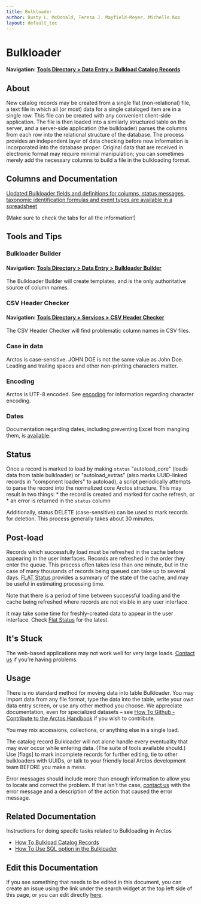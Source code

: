 ```yaml
---
title: Bulkloader
author: Dusty L. McDonald, Teresa J. Mayfield-Meyer, Michelle Koo
layout: default_toc
---
```


# Bulkloader

#### Navigation: <a href="https://arctos.database.museum/Bulkloader/enter.cfm" target="_blank">Tools Directory > Data Entry  > Bulkload Catalog Records</a>

## About

New catalog records may be created from a single flat (non-relational)
file, a text file in which all (or most) data for a single cataloged
item are in a single row. This file can be created with any convenient
client-side application. The file is then loaded into a similarly
structured table on the server, and a server-side application (the
bulkloader) parses the columns from each row into the relational
structure of the database. The process provides an independent layer of
data checking before new information is incorporated into the database
proper. Original data that are received in electronic format may require
minimal manipulation; you can sometimes merely add the necessary columns
to build a file in the bulkloading format.


## Columns and Documentation



[Updated Bulkloader fields and definitions for columns, status messages, taxonomic identification formulas and event types are available in a spreadsheet](https://docs.google.com/spreadsheets/d/1VbNC3k17WAHMum_qD5UYoXxUUWwXXh5gZSM5vfGvRzU/edit?usp=sharing)

(Make sure to check the tabs for all the information!)



## Tools and Tips

### Bulkloader Builder

#### Navigation: <a href="https://arctos.database.museum/Bulkloader/bulkloaderBuilder.cfm" target="_blank">Tools Directory > Data Entry  > Bulkloader Builder</a>

The Bulkloader Builder will create templates, and is the only authoritative source of column names.

### CSV Header Checker

#### Navigation: <a href="https://arctos.database.museum/Reports/csvChecker.cfm)" target="_blank">Tools Directory > Services  > CSV Header Checker</a>

The CSV Header Checker will find problematic column names in CSV files.

### Case in data

Arctos is case-sensitive. JOHN DOE is not the same value as John Doe.
Leading and trailing spaces and other non-printing characters matter.

### Encoding

Arctos is UTF-8 encoded. See [encoding](/documentation/encoding.html) for information regarding character encoding.

### Dates

Documentation regarding dates, including preventing Excel from mangling them, is [available](https://handbook.arctosdb.org/documentation/dates.html).

## Status

Once a record is marked to load by making ``status`` "autoload_core" (loads data from table bulkloader) or "autoload_extras" (also marks UUID-linked records in "component loaders" to autoload), a script periodically attempts to parse the record into the normalized core Arctos structure. This may result in two things:
    * the record is created and marked for cache refresh, or
    * an error is returned in the ``status`` column
   

Additionally, status DELETE (case-sensitive) can be used to mark records for deletion. This process generally takes about 30 minutes.

## Post-load


Records which successfully load must be refreshed in the cache before appearing in the user interfaces. Records are refreshed in the order they enter the queue. This process often takes 
less than one minute, but in the case of many thousands of records being queued can take up to several days. <a href="https://arctos.database.museum/info/flat_status.cfm" target="_blank">FLAT Status </a>  provides a summary of the state
of the cache, and may be useful in estimating processing time.

Note that there is a period of time between successful loading and the cache being refreshed where records are not visible in any user interface.

It may take some time for freshly-created data to appear in the user interface. Check [Flat Status](https://arctos.database.museum/info/flat_status.cfm) for the latest.

## It's Stuck


The web-based applications may not work well for very large loads.
[Contact us](https://github.com/ArctosDB/arctos/issues/new?assignees=&labels=contact&projects=&template=contact-arctos.md&title=%5Bexternal+CONTACT%5D) if you’re having problems.


## Usage

There is no standard method for moving data into table Bulkloader. You
may import data from any file format, type the data into the table,
write your own data entry screen, or use any other method you choose. We
appreciate documentation, even for specialized datasets – see [How To Github - Contribute to the Arctos Handbook](https://handbook.arctosdb.org/how_to/How-to-Contribute-Content-to-Arctos-Handbook.html) if you wish to contribute.

You may mix accessions, collections, or anything else in a single load.

The catalog record Bulkloader will not alone handle every eventuality that may
ever occur while entering data. (The suite of tools available should.)
Use [flags] to mark incomplete records for further editing, tie
to other bulkloaders with UUIDs, or talk to your friendly local Arctos
development team BEFORE you make a mess.

Error messages should include more than enough information to allow you
to locate and correct the problem. If that isn’t the case, [contact us]([https://github.com/ArctosDB/arctos/issues/new?assignees=&labels=contact&projects=&template=contact-arctos.md&title=%5Bexternal+CONTACT%5D) 
with the error message and a description of
the action that caused the error message.



## Related Documentation

Instructions for doing specifc tasks related to Bulkloading in Arctos

 - [How To Bulkload Catalog Records](https://handbook.arctosdb.org/how_to/How-to-Bulkload-Specimen-Data.html)
 - [How To Use SQL option in the Bulkloader](https://handbook.arctosdb.org/how_to/How-to-Use-Bulkloader-SQL.html)
   
## Edit this Documentation

If you see something that needs to be edited in this document, you can create an issue using the link under the search widget at the top left side of this page, or you can edit directly <a href="https://github.com/ArctosDB/documentation-wiki/edit/gh-pages/_documentation/bulkloader.markdown" target="_blank">here</a>.
